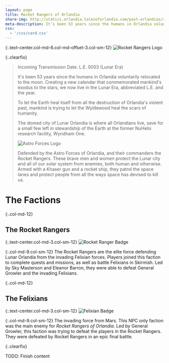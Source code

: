 ```yaml
---
layout: page
title: Rocket Rangers of Orlandia
share-img: http://statics.orlandia.talesoforlandia.com/past-orlandias/rocket/rocket-logo.png
meta-description: It’s been 53 years since the humans in Orlandia voluntarily relocated to the moon.  Creating a new calendar that commemorates mankind’s exodus to the stars, we now live in the Lunar Era...
css:
  - '/css/card.css'
---
```


{:.text-center.col-md-6.col-md-offset-3.col-sm-12}
![Rocket Rangers Logo][rocket-logo]

{:.clearfix}

> Incoming Transmission
> Date: L.E. 0053 (Lunar Era)
>
> It's been 53 years since the humans in Orlandia voluntarily relocated to the moon. Creating a new calendar that commemorated mankind's exodus to the stars, we now live in the Lunar Era, abbreviated L.E. and the year.
>
> To let the Earth heal itself from all the destruction of Orlandia's violent past, mankind is trying to let the Wyldewood heal the scars of humanity.
>
> The domed city of Lunar Orlandia is where all Orlandians live, save for a small few left in stewardship of the Earth at the former NuHelix research facility, Wyndham One.
>
> ![Astro Forces Logo][astro-forces-logo]
>
> Defended by the Astro Forces of Orlandia, and their commanders the Rocket Rangers. These brave men and women protect the Lunar city and all of our solar system from enemies, both human and otherwise. Armed with a Khaser gun and a rocket ship, they patrol the space lanes and protect people from all the ways space has devised to kill us.

# The Factions

{:.col-md-12}

## The Rocket Rangers

{:.text-center.col-md-3.col-sm-12}
![Rocket Ranger Badge][rr-badge]

{:.col-md-9.col-sm-12}
The Rocket Rangers are the elite force defending Lunar Orlandia from the invading Felixian forces. Players joined this faction to complete quests and missions, as well as battle Felixians in Skirmish. Led by Sky Masterson and Eleanor Barron, they were able to defeat General Growler and the invading Felixians.

{:.col-md-12}

## The Felixians

{:.text-center.col-md-3.col-sm-12}
![Felixian Badge][felix-badge]

{:.col-md-9.col-sm-12}
The invading force from Mars. This NPC only faction was the main enemy for _Rocket Rangers of Orlandia_. Led by General Growler, this faction was trying to defeat the players in the Rocket Rangers. They were defeated by Rocket Rangers in an epic final battle.

{:.clearfix}

TODO: Finish content

[rocket-logo]: http://statics.orlandia.talesoforlandia.com/past-orlandias/rocket/rocket-logo.png
[rr-badge]: http://statics.orlandia.talesoforlandia.com/past-orlandias/rocket/rr-badge.jpg
[felix-badge]: http://statics.orlandia.talesoforlandia.com/past-orlandias/rocket/felix-badge.jpg
[astro-forces-logo]: http://statics.orlandia.talesoforlandia.com/past-orlandias/rocket/astro-forces-logo.jpg
